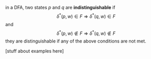 in a DFA, two states $p$ and $q$ are **indistinguishable** if
$$\delta^{*}(p, w) \in F \Rightarrow \delta^{*}(q, w) \in F$$
and 
$$\delta^{*}(p, w) \not\in F \Rightarrow \delta^{*}(q, w) \not\in F$$
they are distinguishable if any of the above conditions are not met. 

[stuff about examples here]
